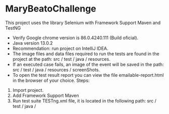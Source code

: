 # MaryBeatoChallenge
This project uses the library Selenium with Framework Support Maven and TestNG  
* Verify Google chrome version is 86.0.4240.111 (Build oficial). 
* Java version 13.0.2
* Recommendation: run project on IntelliJ IDEA.
* The image files and data files required to run the tests are found in the project at the path: src / test / java / resources.
 * If an executed case fails, an image of the event will be saved in the path: src / test / java / resources / screenShots.
* To open the test result report you can view the file emailable-report.html in the browser of your choice.
Steps: 
1. Import project. 
2. Add Framework Support Maven 
3. Run test suite TESTng.xml file, it is located in the following path: src / test / java /

